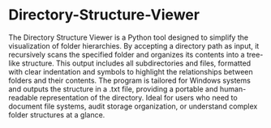 # Directory-Structure-Viewer
The Directory Structure Viewer is a Python tool designed to simplify the visualization of folder hierarchies. By accepting a directory path as input, it recursively scans the specified folder and organizes its contents into a tree-like structure. This output includes all subdirectories and files, formatted with clear indentation and symbols to highlight the relationships between folders and their contents. The program is tailored for Windows systems and outputs the structure in a .txt file, providing a portable and human-readable representation of the directory. Ideal for users who need to document file systems, audit storage organization, or understand complex folder structures at a glance.
